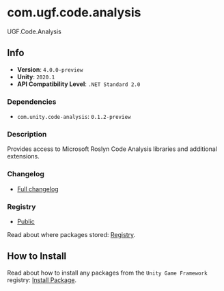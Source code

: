 # com.ugf.code.analysis

UGF.Code.Analysis

## Info

- **Version**: `4.0.0-preview`
- **Unity**: `2020.1`
- **API Compatibility Level**: `.NET Standard 2.0`

### Dependencies

- `com.unity.code-analysis`: `0.1.2-preview`


### Description

Provides access to Microsoft Roslyn Code Analysis libraries and additional extensions.

### Changelog

- [Full changelog](changelog.md)

### Registry

- [Public](https://bintray.com/unity-game-framework/public)

Read about where packages stored: [Registry](https://github.com/unity-game-framework/organization/blob/master/docs/registry.md).

## How to Install

Read about how to install any packages from the `Unity Game Framework` registry: [Install Package](https://github.com/unity-game-framework/organization/blob/master/docs/install-packages.md).

